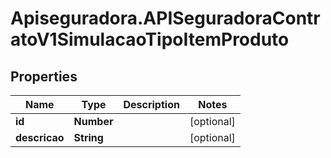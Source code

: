 # Apiseguradora.APISeguradoraContratoV1SimulacaoTipoItemProduto

## Properties
Name | Type | Description | Notes
------------ | ------------- | ------------- | -------------
**id** | **Number** |  | [optional] 
**descricao** | **String** |  | [optional] 


